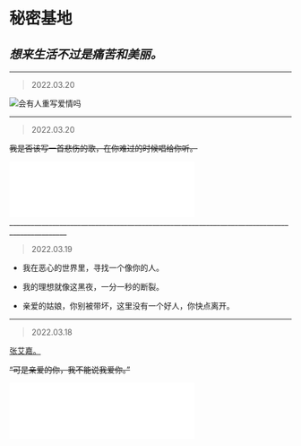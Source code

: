 # 秘密基地

## _**想来生活不过是痛苦和美丽。**_

______________________________________________________________________________________________
> 2022.03.20


![会有人重写爱情吗](https://github.com/Secret22318/Secret22318.github.io/commit/279ab9e76cff1112b6f8613bbd956606d4409d00)


______________________________________________________________________________________________
> 2022.03.20

~~我是否该写一首悲伤的歌，在你难过的时候唱给你听。~~

<iframe frameborder="no" border="0" marginwidth="0" marginheight="0" width="330" height="100" src="//music.163.com/outchain/player?type=2&id=1807799505&auto=1&height=66"></iframe>
______________________________________________________________________________________________


> 2022.03.19

* 我在恶心的世界里，寻找一个像你的人。 

* 我的理想就像这黑夜，一分一秒的断裂。

* 亲爱的姑娘，你别被带坏，这里没有一个好人，你快点离开。

______________________________________________________________________________________________


> 2022.03.18

[张艾嘉。](https://mp.weixin.qq.com/s/txdhRhl1CDYa5k8nyigJQA)  

~~“可是亲爱的你，我不能说我爱你。”~~

<iframe frameborder="no" border="0" marginwidth="0" marginheight="0" width="330" height="100" src="//music.163.com/outchain/player?type=2&id=327441&auto=1&height=66"></iframe>

